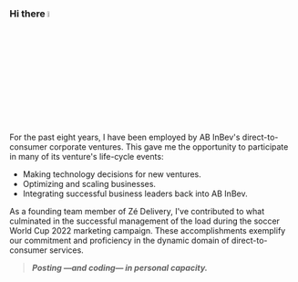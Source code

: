 ### Hi there <img src="https://fonts.gstatic.com/s/e/notoemoji/latest/1f44b/512.gif" alt="👋" width="5%">

For the past eight years, I have been employed by AB InBev's direct-to-consumer corporate ventures. This gave me the opportunity to participate in many of its venture's life-cycle events:
- Making technology decisions for new ventures.
- Optimizing and scaling businesses.
- Integrating successful business leaders back into AB InBev.

As a founding team member of Zé Delivery, I've contributed to what culminated in the successful management of the load during the soccer World Cup 2022 marketing campaign. These accomplishments exemplify our commitment and proficiency in the dynamic domain of direct-to-consumer services.

> **_Posting —and coding— in personal capacity._**
